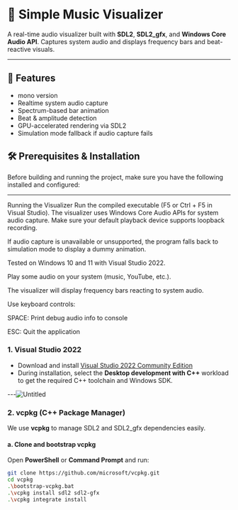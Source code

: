 # 🎵 Simple Music Visualizer

A real-time audio visualizer built with **SDL2**, **SDL2_gfx**, and **Windows Core Audio API**. Captures system audio and displays frequency bars and beat-reactive visuals.

---

## 🧰 Features
- mono version
- Realtime system audio capture
- Spectrum-based bar animation
- Beat & amplitude detection
- GPU-accelerated rendering via SDL2
- Simulation mode fallback if audio capture fails

## 🛠 Prerequisites & Installation

Before building and running the project, make sure you have the following installed and configured:

---
Running the Visualizer
Run the compiled executable (F5 or Ctrl + F5 in Visual Studio).
The visualizer uses Windows Core Audio APIs for system audio capture. Make sure your default playback device supports loopback recording.

If audio capture is unavailable or unsupported, the program falls back to simulation mode to display a dummy animation.

Tested on Windows 10 and 11 with Visual Studio 2022.

Play some audio on your system (music, YouTube, etc.).

The visualizer will display frequency bars reacting to system audio.

Use keyboard controls:

SPACE: Print debug audio info to console

ESC: Quit the application


### 1. Visual Studio 2022

- Download and install [Visual Studio 2022 Community Edition](https://visualstudio.microsoft.com/vs/)
- During installation, select the **Desktop development with C++** workload to get the required C++ toolchain and Windows SDK.

---![Untitled](https://github.com/user-attachments/assets/1c4ac801-2899-4294-a177-6ec6caaeac78)


### 2. vcpkg (C++ Package Manager)

We use **vcpkg** to manage SDL2 and SDL2_gfx dependencies easily.

#### a. Clone and bootstrap vcpkg

Open **PowerShell** or **Command Prompt** and run:

```bash
git clone https://github.com/microsoft/vcpkg.git
cd vcpkg
.\bootstrap-vcpkg.bat
.\vcpkg install sdl2 sdl2-gfx
.\vcpkg integrate install


